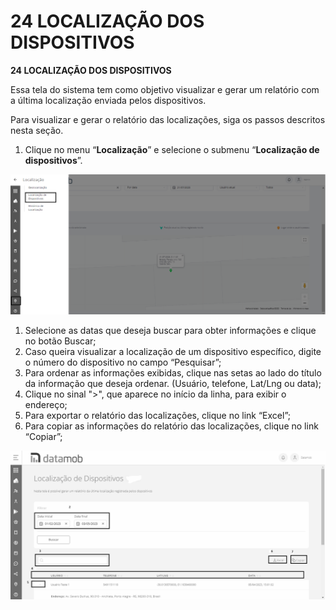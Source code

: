 # 24 LOCALIZAÇÃO DOS DISPOSITIVOS

**24 LOCALIZAÇÃO DOS DISPOSITIVOS**

Essa tela do sistema tem como objetivo visualizar e gerar um relatório com a última localização enviada pelos dispositivos.

Para visualizar e gerar o relatório das localizações, siga os passos descritos nesta seção.

1. Clique no menu “**Localização**” e selecione o submenu “**Localização de dispositivos**”.

![](<../../.gitbook/assets/0 (2).png>)

1. Selecione as datas que deseja buscar para obter informações e clique no botão Buscar;
2. Caso queira visualizar a localização de um dispositivo específico, digite o número do dispositivo no campo “Pesquisar”;
3. Para ordenar as informações exibidas, clique nas setas ao lado do título da informação que deseja ordenar. (Usuário, telefone, Lat/Lng ou data);
4. Clique no sinal ">", que aparece no início da linha, para exibir o endereço;
5. Para exportar o relatório das localizações, clique no link “Excel”;
6. Para copiar as informações do relatório das localizações, clique no link “Copiar”;

![](<../../.gitbook/assets/1 (2).png>)
